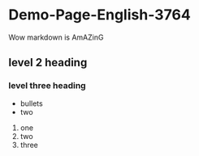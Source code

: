 # Demo-Page-English-3764

Wow markdown is AmAZinG

## level 2 heading 
### level three heading 
- bullets 
- two 

1. one 
2. two 
3. three
